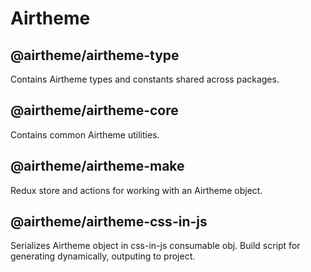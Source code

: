 # Airtheme

## @airtheme/airtheme-type

Contains Airtheme types and constants shared across packages.

## @airtheme/airtheme-core

Contains common Airtheme utilities.

## @airtheme/airtheme-make

Redux store and actions for working with an Airtheme object.

## @airtheme/airtheme-css-in-js

Serializes Airtheme object in css-in-js consumable obj.  Build script for generating dynamically, outputing to project.
